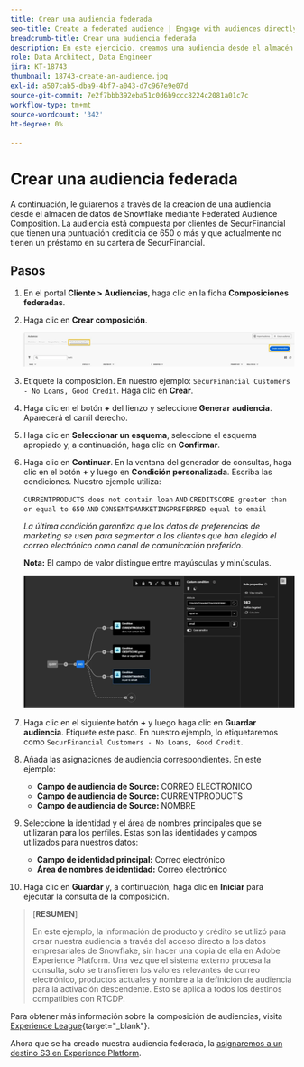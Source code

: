 ```yaml
---
title: Crear una audiencia federada
seo-title: Create a federated audience | Engage with audiences directly from your data warehouse using Federated Audience Composition
breadcrumb-title: Crear una audiencia federada
description: En este ejercicio, creamos una audiencia desde el almacén de datos de Snowflake utilizando la Composición de audiencia federada.
role: Data Architect, Data Engineer
jira: KT-18743
thumbnail: 18743-create-an-audience.jpg
exl-id: a507cab5-dba9-4bf7-a043-d7c967e9e07d
source-git-commit: 7e2f7bbb392eba51c0d6b9ccc8224c2081a01c7c
workflow-type: tm+mt
source-wordcount: '342'
ht-degree: 0%

---
```


# Crear una audiencia federada

A continuación, le guiaremos a través de la creación de una audiencia desde el almacén de datos de Snowflake mediante Federated Audience Composition. La audiencia está compuesta por clientes de SecurFinancial que tienen una puntuación crediticia de 650 o más y que actualmente no tienen un préstamo en su cartera de SecurFinancial.

## Pasos

1. En el portal **Cliente > Audiencias**, haga clic en la ficha **Composiciones federadas**.
2. Haga clic en **Crear composición**.

   ![crear-composición](assets/create-composition.png)

3. Etiquete la composición. En nuestro ejemplo: `SecurFinancial Customers - No Loans, Good Credit`. Haga clic en **Crear**.

4. Haga clic en el botón **+** del lienzo y seleccione **Generar audiencia**. Aparecerá el carril derecho.

5. Haga clic en **Seleccionar un esquema**, seleccione el esquema apropiado y, a continuación, haga clic en **Confirmar**.

6. Haga clic en **Continuar**. En la ventana del generador de consultas, haga clic en el botón **+** y luego en **Condición personalizada**. Escriba las condiciones. Nuestro ejemplo utiliza:

   `CURRENTPRODUCTS does not contain loan`
   `AND`
   `CREDITSCORE greater than or equal to 650`
   `AND`
   `CONSENTSMARKETINGPREFERRED equal to email`

   *La última condición garantiza que los datos de preferencias de marketing se usen para segmentar a los clientes que han elegido el correo electrónico como canal de comunicación preferido*.

   **Nota:** El campo de valor distingue entre mayúsculas y minúsculas.

   ![generador de consultas](assets/query-builder.png)

7. Haga clic en el siguiente botón **+** y luego haga clic en **Guardar audiencia**. Etiquete este paso. En nuestro ejemplo, lo etiquetaremos como `SecurFinancial Customers - No Loans, Good Credit`.

8. Añada las asignaciones de audiencia correspondientes. En este ejemplo:

   - **Campo de audiencia de Source:** CORREO ELECTRÓNICO
   - **Campo de audiencia de Source:** CURRENTPRODUCTS
   - **Campo de audiencia de Source:** NOMBRE

9. Seleccione la identidad y el área de nombres principales que se utilizarán para los perfiles. Estas son las identidades y campos utilizados para nuestros datos:

   - **Campo de identidad principal:** Correo electrónico
   - **Área de nombres de identidad:** Correo electrónico

10. Haga clic en **Guardar** y, a continuación, haga clic en **Iniciar** para ejecutar la consulta de la composición.

>[**RESUMEN**]
>
> En este ejemplo, la información de producto y crédito se utilizó para crear nuestra audiencia a través del acceso directo a los datos empresariales de Snowflake, sin hacer una copia de ella en Adobe Experience Platform. Una vez que el sistema externo procesa la consulta, solo se transfieren los valores relevantes de correo electrónico, productos actuales y nombre a la definición de audiencia para la activación descendente. Esto se aplica a todos los destinos compatibles con RTCDP.

Para obtener más información sobre la composición de audiencias, visita [Experience League](https://experienceleague.adobe.com/en/docs/federated-audience-composition/using/compositions/create-composition/create-composition){target="_blank"}.

Ahora que se ha creado nuestra audiencia federada, la [asignaremos a un destino S3 en Experience Platform](map-federated-audience-to-s3.md).
